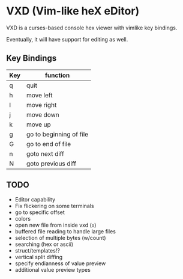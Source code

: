 VXD (Vim-like heX eDitor)
======================================
VXD is a curses-based console hex viewer with vimlike key bindings.

Eventually, it will have support for editing as well.

Key Bindings
---------------------------------------
Key | function
----|----------
q   | quit
h   | move left
l   | move right
j   | move down
k   | move up
g   | go to beginning of file
G   | go to end of file
n   | goto next diff
N   | goto previous diff


TODO
---------------------------------------
 - Editor capability
 - Fix flickering on some terminals
 - go to specific offset
 - colors
 - open new file from inside vxd (`o`)
 - buffered file reading to handle large files
 - selection of multiple bytes (w/count)
 - searching (hex or ascii)
 - struct/templates!?
 - vertical split diffing
 - specify endianness of value preview
 - additional value preview types
